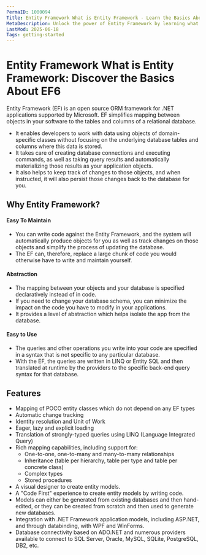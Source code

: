 ```yaml
---
PermaID: 1000094
Title: Entity Framework What is Entity Framework - Learn the Basics About EF6
MetaDescription: Unlock the power of Entity Framework by learning what EF6 is and why you should use it in your project.
LastMod: 2025-06-18
Tags: getting-started
---
```


# Entity Framework What is Entity Framework: Discover the Basics About EF6

Entity Framework (EF) is an open source ORM framework for .NET applications supported by Microsoft. EF simplifies mapping between objects in your software to the tables and columns of a relational database.

 - It enables developers to work with data using objects of domain-specific classes without focusing on the underlying database tables and columns where this data is stored.
 - It takes care of creating database connections and executing commands, as well as taking query results and automatically materializing those results as your application objects.
 - It also helps to keep track of changes to those objects, and when instructed, it will also persist those changes back to the database for you.

## Why Entity Framework?

#### Easy To Maintain

 - You can write code against the Entity Framework, and the system will automatically produce objects for you as well as track changes on those objects and simplify the process of updating the database. 
 - The EF can, therefore, replace a large chunk of code you would otherwise have to write and maintain yourself. 

#### Abstraction

 - The mapping between your objects and your database is specified declaratively instead of in code. 
 - If you need to change your database schema, you can minimize the impact on the code you have to modify in your applications.
 - It provides a level of abstraction which helps isolate the app from the database.

#### Easy to Use

 - The queries and other operations you write into your code are specified in a syntax that is not specific to any particular database.
 - With the EF, the queries are written in LINQ or Entity SQL and then translated at runtime by the providers to the specific back-end query syntax for that database.

## Features

 - Mapping of POCO entity classes which do not depend on any EF types
 - Automatic change tracking
 - Identity resolution and Unit of Work
 - Eager, lazy and explicit loading
 - Translation of strongly-typed queries using LINQ (Language Integrated Query)
 - Rich mapping capabilities, including support for:
   - One-to-one, one-to-many and many-to-many relationships
   - Inheritance (table per hierarchy, table per type and table per concrete class)
   - Complex types
   - Stored procedures
 - A visual designer to create entity models.
 - A "Code First" experience to create entity models by writing code.
 - Models can either be generated from existing databases and then hand-edited, or they can be created from scratch and then used to generate new databases.
 - Integration with .NET Framework application models, including ASP.NET, and through databinding, with WPF and WinForms.
 - Database connectivity based on ADO.NET and numerous providers available to connect to SQL Server, Oracle, MySQL, SQLite, PostgreSQL, DB2, etc.